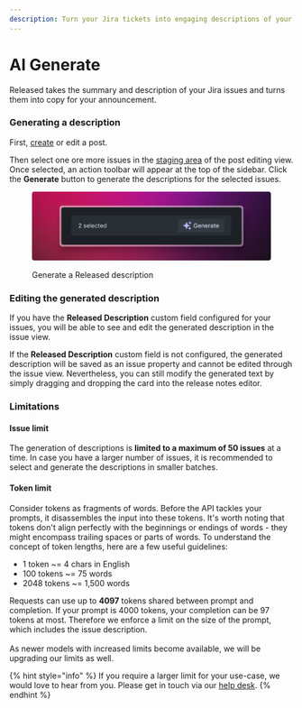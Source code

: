 ```yaml
---
description: Turn your Jira tickets into engaging descriptions of your improvements
---
```


# AI Generate

Released takes the summary and description of your Jira issues and turns them into copy for your announcement.&#x20;

### Generating a description

First, [create](../posts/creating-a-post.md) or edit a post.&#x20;

Then select one ore more issues in the [staging area](staging-area.md) of the post editing view. Once selected, an action toolbar will appear at the top of the sidebar. Click the **Generate** button to generate the descriptions for the selected issues.&#x20;

<figure><img src="../../.gitbook/assets/Generate Toolbar.png" alt=""><figcaption><p>Generate a Released description</p></figcaption></figure>

### Editing the generated description

If you have the **Released Description** custom field configured for your issues, you will be able to see and edit the generated description in the issue view.&#x20;

If the **Released Description** custom field is not configured, the generated description will be saved as an issue property and cannot be edited through the issue view. Nevertheless, you can still modify the generated text by simply dragging and dropping the card into the release notes editor.

### Limitations

#### Issue limit

The generation of descriptions is **limited to a maximum of 50 issues** at a time. In case you have a larger number of issues, it is recommended to select and generate the descriptions in smaller batches.&#x20;

#### Token limit

Consider tokens as fragments of words. Before the API tackles your prompts, it disassembles the input into these tokens. It's worth noting that tokens don't align perfectly with the beginnings or endings of words - they might encompass trailing spaces or parts of words. To understand the concept of token lengths, here are a few useful guidelines:

* 1 token \~= 4 chars in English
* 100 tokens \~= 75 words
* 2048 tokens \~= 1,500 words

Requests can use up to **4097** tokens shared between prompt and completion. If your prompt is 4000 tokens, your completion can be 97 tokens at most. Therefore we enforce a limit on the size of the prompt, which includes the issue description. \
\
As newer models with increased limits become available, we will be upgrading our limits as well.&#x20;

{% hint style="info" %}
If you require a larger limit for your use-case, we would love to hear from you. Please get in touch via our [help desk](https://released.so/support).&#x20;
{% endhint %}
